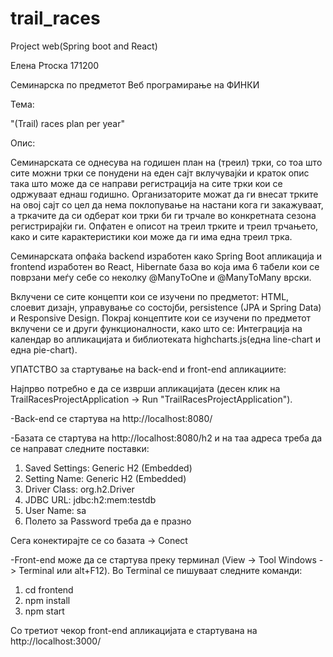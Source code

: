 # trail_races
Project web(Spring boot and React)

Елена Ртоска 171200

Семинарска по предметот Веб програмирање на ФИНКИ

Тема: 

"(Trail) races plan per year"

Опис:

Семинарската се однесува на годишен план на (треил) трки, со тоа што сите можни трки се понудени на еден сајт вклучувајќи и краток 
опис така што може да се направи регистрација на сите трки кои се одржуваат еднаш годишно. 
Организаторите можат да ги внесат трките на овој сајт со цел да нема поклопување на настани кога ги закажуваат, а тркачите
да си одберат кои трки би ги трчале во конкретната сезона  регистрирајќи ги.
Опфатен е описот на треил трките и треил трчањето, како и сите карактеристики кои може да ги има една треил трка.

Семинарската опфаќа backend изработен како Spring Boot апликација и frontend изработен во React, Hibernate база во која има 6 табели кои
се поврзани меѓу себе со неколку @ManyToOne и @ManyToMany врски. 

Вклучени се сите концепти кои се изучени по предметот: HTML, слоевит дизајн, управување со состојби, persistence (JPA и Spring Data) и
Responsive Design.
Покрај концептите кои се изучени по предметот вклучени се и други функционалности, како што се: 
Интеграција на календар во апликацијата и библиотеката highcharts.js(една line-chart и една pie-chart).


УПАТСТВО за стартување на back-end и front-end апликациите:

Најпрво потребно е да се изврши апликацијата (десен клик на TrailRacesProjectApplication -> Run "TrailRacesProjectApplication").

-Back-end се стартува на http://localhost:8080/

-Базата се стартува на http://localhost:8080/h2 и на таа адреса треба да се направат следните поставки:
1) Saved Settings: Generic H2 (Embedded)
2) Setting Name: Generic H2 (Embedded)
3) Driver Class: org.h2.Driver
4) JDBC URL: jdbc:h2:mem:testdb
5) User Name: sa
6) Полето за Password треба да е празно

Сега конектирајте се со базата -> Conect

-Front-end може да се стартува преку терминал (View -> Tool Windows -> Terminal или alt+F12). Во Terminal се пишуваат следните команди:
1) cd frontend
2) npm install
3) npm start

Со третиот чекор front-end апликацијата е стартувана на http://localhost:3000/





